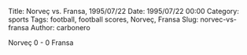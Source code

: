 Title: Norveç vs. Fransa, 1995/07/22
Date: 1995/07/22 00:00
Category: sports
Tags: football, football scores, Norveç, Fransa
Slug: norvec-vs-fransa
Author: carbonero


Norveç 0 - 0 Fransa
